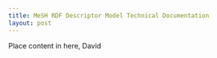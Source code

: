 ```yaml
---
title: MeSH RDF Descriptor Model Technical Documentation
layout: post
---
```


Place content in here, David